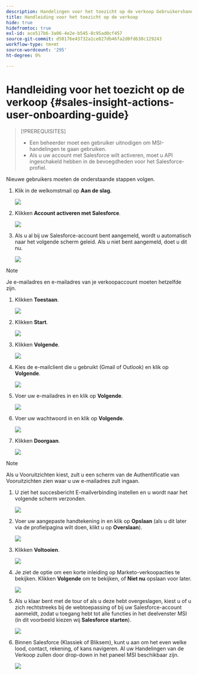 ```yaml
---
description: Handelingen voor het toezicht op de verkoop Gebruikershandleiding voor instapkaarten - Marketo Docs - Productdocumentatie
title: Handleiding voor het toezicht op de verkoop
hide: true
hidefromtoc: true
exl-id: ace517b6-3a06-4e2e-b545-8c95ad0cf457
source-git-commit: d50176e43732a1ce827db46fa2d0fd630c129243
workflow-type: tm+mt
source-wordcount: '295'
ht-degree: 0%

---
```


# Handleiding voor het toezicht op de verkoop {#sales-insight-actions-user-onboarding-guide}

>[!PREREQUISITES]
>
>* Een beheerder moet een gebruiker uitnodigen om MSI-handelingen te gaan gebruiken.
>* Als u uw account met Salesforce wilt activeren, moet u API ingeschakeld hebben in de bevoegdheden voor het Salesforce-profiel.


Nieuwe gebruikers moeten de onderstaande stappen volgen.

1. Klik in de welkomstmail op **Aan de slag**.

   ![](assets/sales-insight-actions-user-onboarding-guide-1.png)

1. Klikken **Account activeren met Salesforce**.

   ![](assets/sales-insight-actions-user-onboarding-guide-2.png)

1. Als u al bij uw Salesforce-account bent aangemeld, wordt u automatisch naar het volgende scherm geleid. Als u niet bent aangemeld, doet u dit nu.

   ![](assets/sales-insight-actions-user-onboarding-guide-3.png)

>[!NOTE]
>
>Je e-mailadres en e-mailadres van je verkoopaccount moeten hetzelfde zijn.

1. Klikken **Toestaan**.

   ![](assets/sales-insight-actions-user-onboarding-guide-4.png)

1. Klikken **Start**.

   ![](assets/sales-insight-actions-user-onboarding-guide-5.png)

1. Klikken **Volgende**.

   ![](assets/sales-insight-actions-user-onboarding-guide-6.png)

1. Kies de e-mailclient die u gebruikt (Gmail of Outlook) en klik op **Volgende**.

   ![](assets/sales-insight-actions-user-onboarding-guide-7.png)

1. Voer uw e-mailadres in en klik op **Volgende**.

   ![](assets/sales-insight-actions-user-onboarding-guide-8.png)

1. Voer uw wachtwoord in en klik op **Volgende**.

   ![](assets/sales-insight-actions-user-onboarding-guide-9.png)

1. Klikken **Doorgaan**.

   ![](assets/sales-insight-actions-user-onboarding-guide-10.png)

>[!NOTE]
>
>Als u Vooruitzichten kiest, zult u een scherm van de Authentificatie van Vooruitzichten zien waar u uw e-mailadres zult ingaan.

1. U ziet het succesbericht E-mailverbinding instellen en u wordt naar het volgende scherm verzonden.

   ![](assets/sales-insight-actions-user-onboarding-guide-11.png)

1. Voer uw aangepaste handtekening in en klik op **Opslaan** (als u dit later via de profielpagina wilt doen, klikt u op **Overslaan**).

   ![](assets/sales-insight-actions-user-onboarding-guide-12.png)

1. Klikken **Voltooien**.

   ![](assets/sales-insight-actions-user-onboarding-guide-13.png)

1. Je ziet de optie om een korte inleiding op Marketo-verkoopacties te bekijken. Klikken **Volgende** om te bekijken, of **Niet nu** opslaan voor later.

   ![](assets/sales-insight-actions-user-onboarding-guide-14.png)

1. Als u klaar bent met de tour of als u deze hebt overgeslagen, kiest u of u zich rechtstreeks bij de webtoepassing of bij uw Salesforce-account aanmeldt, zodat u toegang hebt tot alle functies in het deelvenster MSI (in dit voorbeeld kiezen wij **Salesforce starten**).

   ![](assets/sales-insight-actions-user-onboarding-guide-15.png)

1. Binnen Salesforce (Klassiek of Bliksem), kunt u aan om het even welke lood, contact, rekening, of kans navigeren. Al uw Handelingen van de Verkoop zullen door drop-down in het paneel MSI beschikbaar zijn.

   ![](assets/sales-insight-actions-user-onboarding-guide-16.png)
